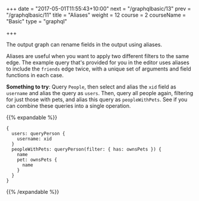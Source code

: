 +++
date = "2017-05-01T11:55:43+10:00"
next = "/graphqlbasic/13"
prev = "/graphqlbasic/11"
title = "Aliases"
weight = 12
course = 2
courseName = "Basic"
type = "graphql"

+++

The output graph can rename fields in the output using aliases.

Aliases are useful when you want to apply two different filters to the same edge.
The example query that's provided for you in the editor uses aliases to
include the `friends` edge twice, with a unique set of arguments and field functions
in each case.

**Something to try**: Query `People`, then select and alias the `xid` field as
`username` and alias the query as `users`. Then, query all people again, filtering
for just those with pets, and alias this query as `peopleWithPets`. See if you
can combine these queries into a single operation.

{{% expandable %}}

```
{
  users: queryPerson {
    username: xid
  }
  peopleWithPets: queryPerson(filter: { has: ownsPets }) {
    name
    pet: ownsPets {
      name
    }
  }
}
```

{{% /expandable %}}
